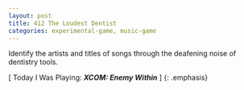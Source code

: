 ```yaml
---
layout: post
title: 412 The Loudest Dentist
categories: experimental-game, music-game
---
```

Identify the artists and titles of songs through the deafening noise of dentistry tools.

[ Today I Was Playing: ***XCOM: Enemy Within*** ]
{: .emphasis}